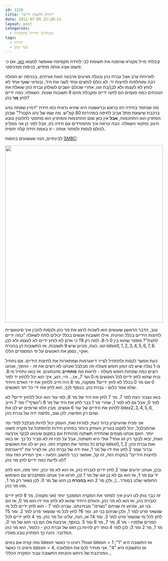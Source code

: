 ```yaml
---
id: 1216
title: "חידת לחיצות ידיים"
date: 2011-07-05 22:20:11
layout: post
categories: 
  - משחקים וחידות מתמטיות
tags: 
  - חידות
  - קצר וטוב
---
```

קיבלתי מייל מקורא שהפנה את תשומת לבי לחידה מקסימה שאפשר למצוא <a href="http://www.cet.ac.il/math/newsletter/messages.asp?Asp=403&amp;FID=67017&amp;Index=003w">כאן</a>, אם כי פשוט אציג אותה מחדש, בניסוח פמיניסטי:

לארוחת ערב אצל גברת כהן ובעלה מגיעים ארבעה זוגות אורחים. בכניסה יש המולה רבה ומוחלפות לחיצות יד. לא כולם לוחצים אחד לשני את היד, ובוודאי שאף אחד לא לוחץ לא לעצמו ולא לבן/בת זוגו. אחרי שכולם יושבים לשולחן גברת כהן שואלת את הנוכחים כמה פעמים הם לחצו ידיים ומקבלת מהם 9 תשובות שונות. השאלה: כמה ידיים לחץ <strong>מר</strong> כהן?

מה שנחמד בחידה הזו בראש ובראשונה היא שהיא נראית כמו חידת "דמיין שאתה נוהג ברכבת שיוצאת מתל אביב לחיפה במהירות 80 קמ"ש. מה שמו של נהג הקטר?" שבהן הפתרון הוא התחכמות, <strong>אבל</strong> אין כאן שום התחכמות והפתרון הוא מתמטי לחלוטין ונובע היטב מתנאי השאלה. הבה ונראה איך מתמודדים עם חידה כזו, אבל לפני כן אני ממליץ לכולם לנסות ולפתור אותה - זו באמת חידה קלה יחסית.

לבינתיים, הנה שעשועים בחסות <a href="http://www.smbc-comics.com">SMBC</a>:

<strong><a href="http://www.gadial.net/wp-content/uploads/2011/07/smbc-handshake.gif"><img class="alignnone size-full wp-image-1217" title="smbc handshake" src="http://www.gadial.net/wp-content/uploads/2011/07/smbc-handshake.gif" alt="" width="504" height="566" /></a>
</strong>

טוב, הדבר הראשון שעושים הוא לשכוח לרגע את מר כהן ולנסות להבין איך סיטואציית לחיצות הידיים בכלל הגיונית. אילו תשובות אנשים בכלל יכולים לתת לשאלה "כמה ידיים לחצת"? מספר שהוא בין 0 ל-8. למה רק 8? כי אדם לא לוחץ ידיים לא לעצמו ולא לבן זוגו. כעת, מכיוון שיש 9 תשובות, אז התשובות הן בהכרח $latex 0,1,2,3,4,5,6,7,8$. אוקיי, נסמן את האנשים על פי המספרים הללו.

כעת אפשר לנסות ולהתחיל לצייר דיאגרמות שמתארות את לחיצות הידיים. אם נתחיל מ-1 נגלה שיש לנו המון חופש פעולה וזה מבלבל ואנחנו לא רוצים את זה - ההפך, אנחנו רוצים כמה שפחות חופש פעולה - לראות מה <strong>מתחייב</strong> מהנתונים. אז בואו נתחיל מ-8. נניח שהוא לחץ ידיים לכל האנשים מ-0 ועד 7, אז... היי, רגע, איך הוא יכל ללחוץ יד למר 0 אם מר 0 בכלל לא לחץ ידיים? מסקנה, מר 8 היה חייב ללחוץ את ידי האדם היחיד שלא אמר כלום - גברת כהן. בנוסף לכך, הוא לחץ את ידי כל יתר האנשים.

בואו נעבור כעת למר 7. מר 7 לחץ את היד של מר 8; למי עוד הוא יכול ללחוץ ידיים? לא למר 0, אבל גם לא למר 1, שהרי מר 1 כבר לחץ את היד של מר 8 ו"נשרף"! ומר 7 חייב ללחוץ את הידיים של עוד 6 אנשים. מבין הלא שרופים יש לנו את $latex 2,3,4,5,6$, שהם רק חמישה; לכן שוב, נלחצה ידה של גברת כהן.

אני מניח שהעיקרון ברור כעת; למרות זאת, העסק יכול להיות מבלבל למדי ומי שהתבלבל, יכול לנקוט בטריק העתיק ביותר בפתרון חידות ולהסתכל על מקרה פשוט יותר. האם אנחנו מצפים שהחידה תשתנה מהותית אם במקום שיבואו לבקר ארבעה זוגות, יבוא לבקר רק זוג אחד? אולי היא תשתנה, אבל על פניו זה לא סביר כל כך. אז בואו קודם כל נפתור את המקרה הזה. כאן יש לנו את האנשים $latex 0,1,2$ ואת גברת כהן; וברור שמר 2 לחץ את ידו של מר 1, ואת ידה של גברת כהן. אז לצייר את "דיאגרמת לחיצות הידיים" במקרה הזה, זה קל, ואפשר כבר לחשוב הלאה - איך המידע הזה עוזר לנו לדעת כמה ידיים לחץ מר כהן?

ובכן, אנחנו יודעים שמר 2 לחץ ידיים לגברת כהן, אז הוא לא מר כהן; יותר מזה, הוא לחץ יד עם מר 1, אז הוא גם לא בן זוגו של מר 1 (כן, תראו איך אנחנו מסתבכים עם השימוש החופשי שלנו במגדר...), ולכן מר 2 הוא <strong>בהכרח</strong> בן הזוג של מר 0. לכן נשאר רק מר 1, וזהו מר כהן.

זה כבר נותן לנו רעיון איך לפתור את המקרה המסובך יותר (אני מקווה). מר 8 לחץ ידיים לגברת כהן, אז הוא לא מר כהן, והאדם היחיד שהוא לא לחץ את ידו הוא מר 0, אז הם בני זוג, ומרגע זה שניהם "נשרפו" מבחינתנו. עברנו למר 7 - הוא לחץ ידיים לכל מי שנשאר פרט למר 1, ולכן שניהם בני זוג. ומר 6? לחץ לכל מי שנשאר פרט למר 2. ומר 5? לחץ לכל מי שנשאר פרט למר 3. ומר 4? או, הנה, עלינו על מר כהן. מר 4 לחץ ידיים לכל המרים שלפניו - מר 8, מר 7, מר 6 ומר 5. בנוסף, ארבעת אלו הם בני הזוג של מר 0, מר 1, מר 2 ומר 3; לכן למר 4 נותר רק להיות בן הזוג של גברת כהן - כלומר, הוא מר כהן המדובר. והנה כך הפתרון נובע מאליו.

ומה קורה אם באים $latex n$ זוגות? ראינו כי כאשר $latex n=1$ אז התשובה היא "1"; וראינו כי כאשר $latex n=4$, אז התשובה היא "4". אני מותיר לכם את המלאכה המורכבת של ניחוש והוכחת התשובה עבור המקרה הכללי...
